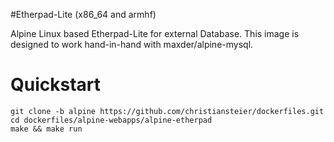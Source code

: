 #Etherpad-Lite (x86_64 and armhf)

Alpine Linux based Etherpad-Lite for external Database. This image is designed to work hand-in-hand with maxder/alpine-mysql.

# Quickstart #

```
git clone -b alpine https://github.com/christiansteier/dockerfiles.git
cd dockerfiles/alpine-webapps/alpine-etherpad
make && make run
```
